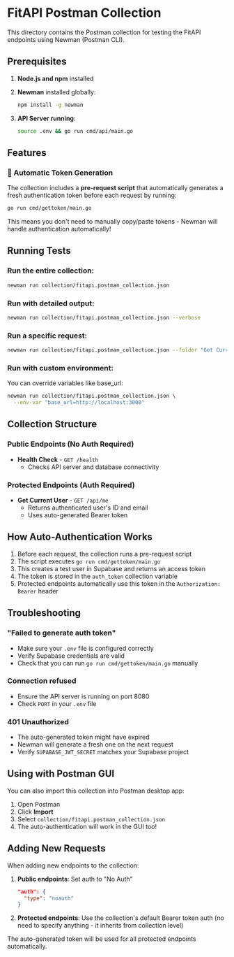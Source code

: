# FitAPI Postman Collection

This directory contains the Postman collection for testing the FitAPI endpoints using Newman (Postman CLI).

## Prerequisites

1. **Node.js and npm** installed
2. **Newman** installed globally:
   ```bash
   npm install -g newman
   ```

3. **API Server running**:
   ```bash
   source .env && go run cmd/api/main.go
   ```

## Features

### 🔐 Automatic Token Generation

The collection includes a **pre-request script** that automatically generates a fresh authentication token before each request by running:
```bash
go run cmd/gettoken/main.go
```

This means you don't need to manually copy/paste tokens - Newman will handle authentication automatically!

## Running Tests

### Run the entire collection:
```bash
newman run collection/fitapi.postman_collection.json
```

### Run with detailed output:
```bash
newman run collection/fitapi.postman_collection.json --verbose
```

### Run a specific request:
```bash
newman run collection/fitapi.postman_collection.json --folder "Get Current User"
```

### Run with custom environment:
You can override variables like base_url:
```bash
newman run collection/fitapi.postman_collection.json \
  --env-var "base_url=http://localhost:3000"
```

## Collection Structure

### Public Endpoints (No Auth Required)
- **Health Check** - `GET /health`
  - Checks API server and database connectivity

### Protected Endpoints (Auth Required)
- **Get Current User** - `GET /api/me`
  - Returns authenticated user's ID and email
  - Uses auto-generated Bearer token

## How Auto-Authentication Works

1. Before each request, the collection runs a pre-request script
2. The script executes `go run cmd/gettoken/main.go`
3. This creates a test user in Supabase and returns an access token
4. The token is stored in the `auth_token` collection variable
5. Protected endpoints automatically use this token in the `Authorization: Bearer` header

## Troubleshooting

### "Failed to generate auth token"
- Make sure your `.env` file is configured correctly
- Verify Supabase credentials are valid
- Check that you can run `go run cmd/gettoken/main.go` manually

### Connection refused
- Ensure the API server is running on port 8080
- Check `PORT` in your `.env` file

### 401 Unauthorized
- The auto-generated token might have expired
- Newman will generate a fresh one on the next request
- Verify `SUPABASE_JWT_SECRET` matches your Supabase project

## Using with Postman GUI

You can also import this collection into Postman desktop app:
1. Open Postman
2. Click **Import**
3. Select `collection/fitapi.postman_collection.json`
4. The auto-authentication will work in the GUI too!

## Adding New Requests

When adding new endpoints to the collection:

1. **Public endpoints**: Set auth to "No Auth"
   ```json
   "auth": {
     "type": "noauth"
   }
   ```

2. **Protected endpoints**: Use the collection's default Bearer token auth (no need to specify anything - it inherits from collection level)

The auto-generated token will be used for all protected endpoints automatically.
